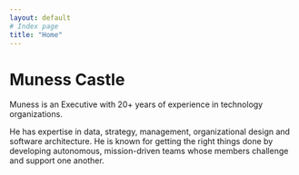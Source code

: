 ```yaml
---
layout: default
# Index page
title: "Home"
---
```


# Muness Castle

Muness is an Executive with 20+ years of experience in technology organizations.

He has expertise in data, strategy, management, organizational design and software architecture. He is known for getting the right things done by developing autonomous, mission-driven teams whose members challenge and support one another.
